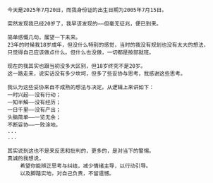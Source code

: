     今天是2025年7月20日，而我身份证的出生日期为2005年7月15日。

    突然发现我已经20岁了，我早该发现的——但毫无征兆，便已到来。

    简单感慨几句，展望一下未来。
    23年的时候我18岁成年，但没什么特别的感觉，当时的我没有规划也没有太大的想法，
    只觉得自己应该做点什么。但什么也没做，一切都是按部就班。

    现在的我其实也跟当初没多大区别，但18岁终究不是20岁。
    这一路走来，说实话没有多少坎坷，但多了些妥协与思考，我感谢这些思考。

    我认为这些妥协来自不成熟的想法与决定。从逻辑上来讲如下：
    一时兴起——没有行动；
    一知半解——没有经历；
    一日千里——没有产出；
    头脑简单——一览无余；
    不断妥协——一败涂地。
    ...
    ...

    其实说到这也不是来反思和批判的，更多的，是对当下的警惕。
    真诚的我想说，
        希望你能辨正思考与纠结，减少情绪主导，以行动引导。
        以及脚踏实地，对自己负责，不留遗憾。

